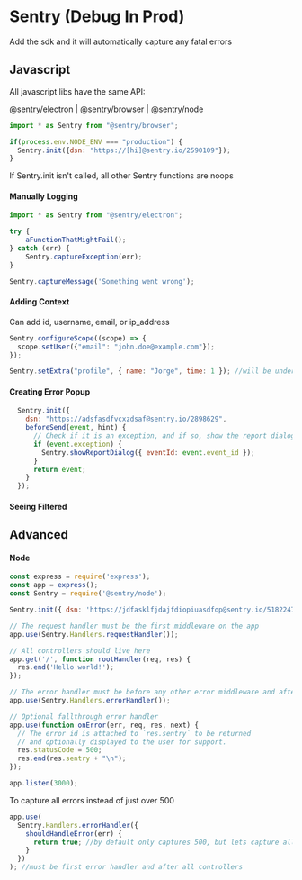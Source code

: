 # Sentry (Debug In Prod)

Add the sdk and it will automatically capture any fatal errors

## Javascript

All javascript libs have the same API:

@sentry/electron | @sentry/browser | @sentry/node

```js
import * as Sentry from "@sentry/browser";

if(process.env.NODE_ENV === "production") {
  Sentry.init({dsn: "https://[hi]@sentry.io/2590109"});
}
```

If Sentry.init isn't called, all other Sentry functions are noops

#### Manually Logging

```js
import * as Sentry from "@sentry/electron";

try {
    aFunctionThatMightFail();
} catch (err) {
    Sentry.captureException(err);
}

Sentry.captureMessage('Something went wrong');
```

#### Adding Context

Can add id, username, email, or ip_address

```js
Sentry.configureScope((scope) => {
  scope.setUser({"email": "john.doe@example.com"});
});

Sentry.setExtra("profile", { name: "Jorge", time: 1 }); //will be under additional info at bottom
```

#### Creating Error Popup

```js
  Sentry.init({
    dsn: "https://adsfasdfvcxzdsaf@sentry.io/2898629",
    beforeSend(event, hint) {
      // Check if it is an exception, and if so, show the report dialog
      if (event.exception) {
        Sentry.showReportDialog({ eventId: event.event_id });
      }
      return event;
    }
  });
```

#### Seeing Filtered



## Advanced

#### Node

```js
const express = require('express');
const app = express();
const Sentry = require('@sentry/node');

Sentry.init({ dsn: 'https://jdfasklfjdajfdiopiuasdfop@sentry.io/5182247' });

// The request handler must be the first middleware on the app
app.use(Sentry.Handlers.requestHandler());

// All controllers should live here
app.get('/', function rootHandler(req, res) {
  res.end('Hello world!');
});

// The error handler must be before any other error middleware and after all controllers, by default only captures 500
app.use(Sentry.Handlers.errorHandler());

// Optional fallthrough error handler
app.use(function onError(err, req, res, next) {
  // The error id is attached to `res.sentry` to be returned
  // and optionally displayed to the user for support.
  res.statusCode = 500;
  res.end(res.sentry + "\n");
});

app.listen(3000);
```

To capture all errors instead of just over 500

```js
app.use(
  Sentry.Handlers.errorHandler({
    shouldHandleError(err) {
      return true; //by default only captures 500, but lets capture all errors
    }
  })
); //must be first error handler and after all controllers
```

